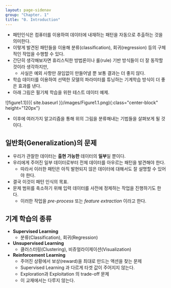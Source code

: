 ```yaml
---
layout: page-sidenav
group: "Chapter. 1"
title: "0. Introduction"
---
```


- 패턴인식은 컴퓨터를 이용하여 데이터에 내재하는 패턴을 자동으로 추출하는 것을 의미한다.
- 이렇게 발견된 패턴들을 이용해 분류(classification), 회귀(regression) 등의 구체적인 작업을 수행할 수 있다.
- 간단히 생각해보자면 휴리스틱한 방법론이나 룰(rule) 기반 방식들이 더 잘 동작할 것이라 생각하지만,
    - 사실은 예외 사항만 끊임없이 만들어낼 뿐 보통 결과는 더 좋지 않다.
- 학습 데이터를 이용하여 선택한 모델의 파라미터를 튜닝하는 기계학습 방식이 더 좋은 효과를 낸다.
- 아래 그림은 필기체 학습을 위한 테스트 데이터 예제.

![figure1.1]({{ site.baseurl }}/images/Figure1.1.png){:class="center-block" height="120px"}

- 이후에 여러가지 알고리즘을 통해 위의 그림을 분류해내는 기법들을 살펴보게 될 것이다.


## 일반화(Generalization)의 문제

- 우리가 관찰한 데이터는 **출현 가능한** 데이터의 **일부**일 뿐이다.
- 우리에게 주어진 일부 데이터로부터 전체 데이터를 아우르는 패턴을 발견해야 한다.
    - 따라서 이러한 패턴은 아직 발현되지 않은 데이터에 대해서도 잘 설명할 수 있어야 한다.
- 결국 이것이 패턴 인식의 목표.
- 문제 범위를 축소하기 위해 입력 데이터를 사전에 정제하는 작업을 진행하기도 한다.
    - 이러한 작업을 *pre-process* 또는 *feature extraction* 이라고 한다.

## 기계 학습의 종류

- **Supervised Learning** 
    - 분류(Classification), 회귀(Regression)
- **Unsupervised Learning**
    - 클러스터링(Clustering), 비쥬얼라이제이션(Visualization)
- **Reinforcement Learning**
    - 주어진 상황에서 보상(reward)을 최대로 만드는 액션을 찾는 문제
    - Supervised Learning 과 다르게 타겟 값이 주어지지 않는다.
    - Exploration과 Exploitation 의 trade-off 문제
    - 이 교재에서는 다루지 않는다.

